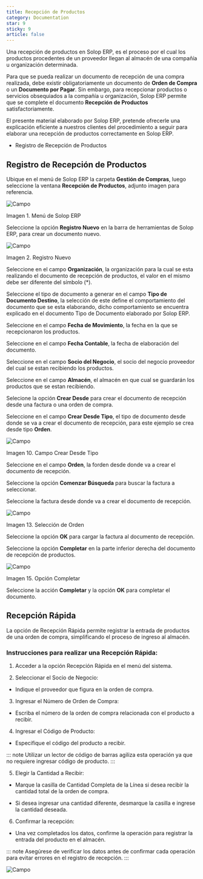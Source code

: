 ```yaml
---
title: Recepción de Productos
category: Documentation
star: 9
sticky: 9
article: false
---
```


Una recepción de productos en Solop ERP, es el proceso por el cual los productos procedentes de un proveedor llegan al almacén de una compañía u organización determinada.

Para que se pueda realizar un documento de recepción de una compra realizada, debe existir obligatoriamente un documento de **Orden de Compra** o un **Documento por Pagar**. Sin embargo, para recepcionar productos o servicios obsequiados a la compañía u organización, Solop ERP permite que se complete el documento **Recepción de Productos** satisfactoriamente.

El presente material elaborado por Solop ERP, pretende ofrecerle una explicación eficiente a nuestros clientes del procedimiento a seguir para elaborar una recepción de productos correctamente en Solop ERP.

- Registro de Recepción de Productos

## Registro de Recepción de Productos

Ubique en el menú de Solop ERP la carpeta **Gestión de Compras**, luego seleccione la ventana **Recepción de Productos**, adjunto imagen para referencia.

![Campo](/assets/img/docs/purchase-management/pum-purchase-image463.png)

Imagen 1. Menú de Solop ERP

Seleccione la opción **Registro Nuevo** en la barra de herramientas de Solop ERP, para crear un documento nuevo.

![Campo](/assets/img/docs/purchase-management/pum-purchase-image464.png)

Imagen 2. Registro Nuevo

Seleccione en el campo **Organización**, la organización para la cual se esta realizando el documento de recepción de productos, el valor en el mismo debe ser diferente del símbolo (\*).

Seleccione el tipo de documento a generar en el campo **Tipo de Documento Destino**, la selección de este define el comportamiento del documento que se esta elaborando, dicho comportamiento se encuentra explicado en el documento Tipo de Documento elaborado por Solop ERP.

Seleccione en el campo **Fecha de Movimiento**, la fecha en la que se recepcionaron los productos.

Seleccione en el campo **Fecha Contable**, la fecha de elaboración del documento.

Seleccione en el campo **Socio del Negocio**, el socio del negocio proveedor del cual se estan recibiendo los productos.

Seleccione en el campo **Almacén**, el almacén en que cual se guardarán los productos que se estan recibiendo.

Selecione la opción **Crear Desde** para crear el documento de recepción desde una factura o una orden de compra.

Seleccione en el campo **Crear Desde Tipo**, el tipo de documento desde donde se va a crear el documento de recepción, para este ejemplo se crea desde tipo **Orden**.

![Campo](/assets/img/docs/purchase-management/pum-purchase-image472.png)

Imagen 10. Campo Crear Desde Tipo

Seleccione en el campo **Orden**, la forden desde donde va a crear el documento de recepción.

Seleccione la opción **Comenzar Búsqueda** para buscar la factura a seleccionar.

Seleccione la factura desde donde va a crear el documento de recepción.

![Campo](/assets/img/docs/purchase-management/pum-purchase-image475.png)

Imagen 13. Selección de Orden

Seleccione la opción **OK** para cargar la factura al documento de recepción.

Seleccione la opción **Completar** en la parte inferior derecha del documento de recepción de productos.

![Campo](/assets/img/docs/purchase-management/pum-purchase-image476.png)

Imagen 15. Opción Completar

Seleccione la acción **Completar** y la opción **OK** para completar el documento.

## Recepción Rápida

La opción de Recepción Rápida permite registrar la entrada de productos de una orden de compra, simplificando el proceso de ingreso al almacén.

### Instrucciones para realizar una Recepción Rápida:

1. Acceder a la opción Recepción Rápida en el menú del sistema.

2. Seleccionar el Socio de Negocio:

* Indique el proveedor que figura en la orden de compra.

3. Ingresar el Número de Orden de Compra:

* Escriba el número de la orden de compra relacionada con el producto a recibir.

4. Ingresar el Código de Producto:

* Especifique el código del producto a recibir.

::: note
Utilizar un lector de código de barras agiliza esta operación ya que no requiere ingresar código de producto.
:::

5. Elegir la Cantidad a Recibir:

* Marque la casilla de Cantidad Completa de la Línea si desea recibir la cantidad total de la orden de compra.

* Si desea ingresar una cantidad diferente, desmarque la casilla e ingrese la cantidad deseada.

6. Confirmar la recepción:

* Una vez completados los datos, confirme la operación para registrar la entrada del producto en el almacén.

::: note
Asegúrese de verificar los datos antes de confirmar cada operación para evitar errores en el registro de recepción.
:::

![Campo](/assets/img/docs/purchase-management/pum-purchase-image1000.png)